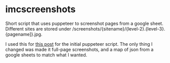 # imcscreenshots

Short script that uses puppeteer to screenshot pages from a google sheet. Different sites are stored under /screenshots/{sitename}/{level-2}.{level-3}.{pagename]}.jpg.


I used this for [this post](https://dev.to/sagar/how-to-capture-screenshots-with-puppeteer-3mb2) for the initial puppeteer script. The only thing I changed was made it full-page screenshots, and a map of json from a google sheets to match what I wanted.